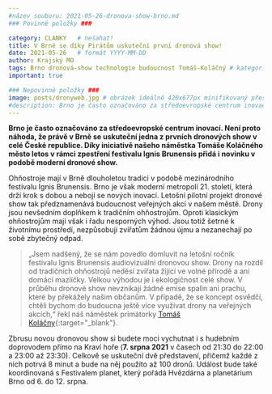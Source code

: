 ```yaml
---
#název souboru: 2021-05-26-dronova-show-brno.md
### Povinné položky ###

category: CLANKY   # nešahat!
title: V Brně se díky Pirátům uskuteční první dronová show! 
date: 2021-05-26   # formát YYYY-MM-DD
author: Krajský MO
tags: Brno dronová-show technologie budoucnost Tomáš-Koláčný # kategorie odděleny mezerami, např. volby zemědělství životní-prostředí piráti (viz https://jihomoravsky.pirati.cz/tags/)
important: true

### Nepovinné položky ###
image: posts/dronyweb.jpg # obrázek ideálně 420x677px minifikovaný přes https://tinypng.com/
#description: Brno je často označováno za středoevropské centrum inovací. Není proto náhoda, že právě v Brně se uskuteční jedna z prvních dronových show v celé České republice. Díky iniciativě našeho náměstka Tomáše Koláčného město letos v rámci zpestření festivalu Ignis Brunensis přidá i novinku v podobě moderní dronové show.
---
```

**Brno je často označováno za středoevropské centrum inovací. Není proto náhoda, že právě v Brně se uskuteční jedna z prvních dronových show v celé České republice. Díky iniciativě našeho náměstka Tomáše Koláčného město letos v rámci zpestření festivalu Ignis Brunensis přidá i novinku v podobě moderní dronové show.** 

Ohňostroje mají v Brně dlouholetou tradici v podobě mezinárodního festivalu Ignis Brunensis. Brno je však moderní metropolí 21. století, která drží krok s dobou a nebojí se nových inovací. Letošní pilotní projekt dronové show tak předznamenává budoucnost veřejných akcí v našem městě. Drony jsou nevšedním doplňkem k tradičním ohňostrojům. Oproti klasickým ohňostrojům mají však i řadu nesporných výhod. Jsou totiž šetrné k životnímu prostředí, nezpůsobují zvířatům žádnou újmu a nezanechají po sobě zbytečný odpad. 

> „Jsem nadšený, že se nám povedlo domluvit na letošní ročník festivalu Ignis Brunensis audiovizuální dronovou show. Drony na rozdíl od tradičních ohňostrojů neděsí zvířata žijící ve volné přírodě a ani domácí mazlíčky. Velkou výhodou je i ekologičnost celé show. V průběhu dronové show nevznikají žádné emise spalin ani prachu, které by překážely našim občanům. V případě, že se koncept osvědčí, chtěli bychom do budoucna ještě více využívat drony na veřejných akcích,“ řekl náš náměstek primátorky [Tomáš Koláčny](https://jihomoravsky.pirati.cz/lide/tomas-kolacny/){:target="_blank"}.
>

Zbrusu novou dronovou show si budete moci vychutnat i s hudebním doprovodem přímo na Kraví hoře (**7. srpna 2021** v časech od 21:30 do 22:00 a 23:00 až 23:30). Celkově se uskuteční dvě představení, přičemž každé z nich potrvá 8 minut a bude na něj použito až 100 dronů. Událost bude také  koordinovaná s Festivalem planet, který pořádá Hvězdárna a planetárium Brno od 6. do 12. srpna. 
